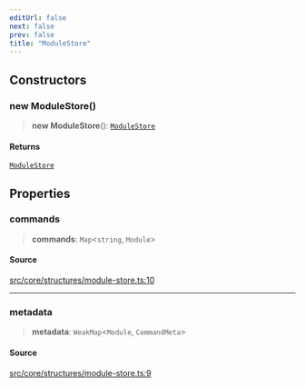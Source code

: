```yaml
---
editUrl: false
next: false
prev: false
title: "ModuleStore"
---
```


## Constructors

### new ModuleStore()

> **new ModuleStore**(): [`ModuleStore`](/v3/api/classes/modulestore/)

#### Returns

[`ModuleStore`](/v3/api/classes/modulestore/)

## Properties

### commands

> **commands**: `Map`\<`string`, `Module`\>

#### Source

[src/core/structures/module-store.ts:10](https://github.com/sern-handler/handler/blob/a19edaf8838dcf088d3947f4a6aa6213d8f5bb9e/src/core/structures/module-store.ts#L10)

***

### metadata

> **metadata**: `WeakMap`\<`Module`, `CommandMeta`\>

#### Source

[src/core/structures/module-store.ts:9](https://github.com/sern-handler/handler/blob/a19edaf8838dcf088d3947f4a6aa6213d8f5bb9e/src/core/structures/module-store.ts#L9)
